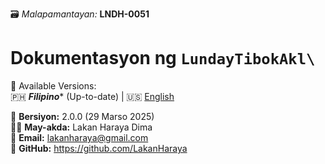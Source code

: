 🗃️ *Malapamantayan:* **LNDH-0051**  
# Dokumentasyon ng `LundayTibokAkl\` 

📖 Available Versions:  
🇵🇭 ***Filipino**** (Up-to-date) | 🇺🇸 [English](README_EN.md)  

📅 **Bersiyon:** 2.0.0 (29 Marso 2025)  
👨‍💻 **May-akda:** Lakan Haraya Dima  
📩 **Email:** lakanharaya@gmail.com  
🔗 **GitHub:** https://github.com/LakanHaraya  

